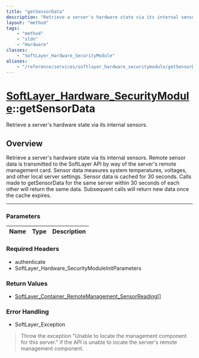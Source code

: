 ```yaml
---
title: "getSensorData"
description: "Retrieve a server's hardware state via its internal sensors. Remote sensor data is transmitted to the SoftLayer API by w... "
layout: "method"
tags:
    - "method"
    - "sldn"
    - "Hardware"
classes:
    - "SoftLayer_Hardware_SecurityModule"
aliases:
    - "/reference/services/softlayer_hardware_securitymodule/getSensorData"
---
```

# [SoftLayer_Hardware_SecurityModule](/reference/services/SoftLayer_Hardware_SecurityModule)::getSensorData

Retrieve a server's hardware state via its internal sensors.


## Overview 
Retrieve a server's hardware state via its internal sensors. Remote sensor data is transmitted to the SoftLayer API by way of the server's remote management card. Sensor data measures system temperatures, voltages, and other local server settings. Sensor data is cached for 30 seconds. Calls made to getSensorData for the same server within 30 seconds of each other will return the same data. Subsequent calls will return new data once the cache expires. 

-----

### Parameters 
|Name | Type | Description |
| --- | --- | --- |


### Required Headers
* authenticate
* SoftLayer_Hardware_SecurityModuleInitParameters


### Return Values
* <a href='/reference/datatypes/SoftLayer_Container_RemoteManagement_SensorReading'>SoftLayer_Container_RemoteManagement_SensorReading[] </a>



### Error Handling

* SoftLayer_Exception 

> Throw the exception "Unable to locate the management component for this server." if the API is unable to locate the server's remote management component. 



